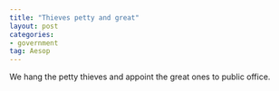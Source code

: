 ```yaml
---
title: "Thieves petty and great"
layout: post
categories:
- government
tag: Aesop
---
```


We hang the petty thieves and appoint the great ones to public office.